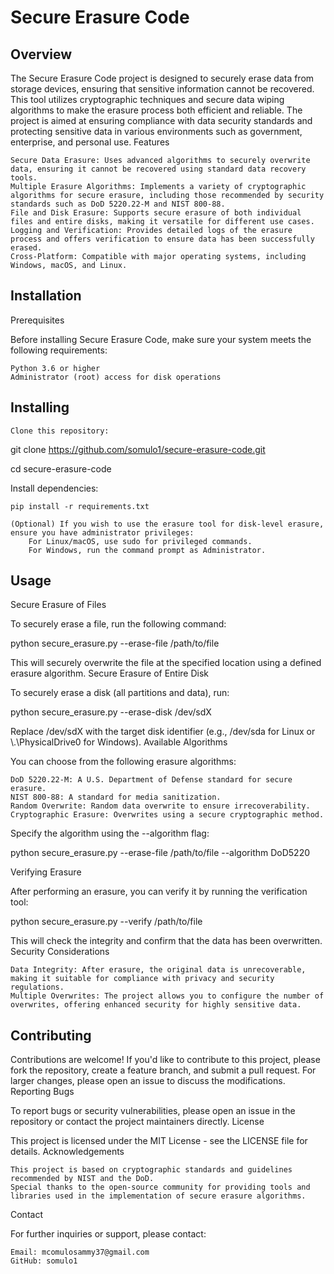 # Secure Erasure Code
## Overview

The Secure Erasure Code project is designed to securely erase data from storage devices, ensuring that sensitive information cannot be recovered. This tool utilizes cryptographic techniques and secure data wiping algorithms to make the erasure process both efficient and reliable. The project is aimed at ensuring compliance with data security standards and protecting sensitive data in various environments such as government, enterprise, and personal use.
Features

    Secure Data Erasure: Uses advanced algorithms to securely overwrite data, ensuring it cannot be recovered using standard data recovery tools.
    Multiple Erasure Algorithms: Implements a variety of cryptographic algorithms for secure erasure, including those recommended by security standards such as DoD 5220.22-M and NIST 800-88.
    File and Disk Erasure: Supports secure erasure of both individual files and entire disks, making it versatile for different use cases.
    Logging and Verification: Provides detailed logs of the erasure process and offers verification to ensure data has been successfully erased.
    Cross-Platform: Compatible with major operating systems, including Windows, macOS, and Linux.

## Installation
Prerequisites

Before installing Secure Erasure Code, make sure your system meets the following requirements:

    Python 3.6 or higher
    Administrator (root) access for disk operations

## Installing

    Clone this repository:

git clone https://github.com/somulo1/secure-erasure-code.git

cd secure-erasure-code

Install dependencies:


    pip install -r requirements.txt

    (Optional) If you wish to use the erasure tool for disk-level erasure, ensure you have administrator privileges:
        For Linux/macOS, use sudo for privileged commands.
        For Windows, run the command prompt as Administrator.

## Usage

Secure Erasure of Files

To securely erase a file, run the following command:

python secure_erasure.py --erase-file /path/to/file

This will securely overwrite the file at the specified location using a defined erasure algorithm.
Secure Erasure of Entire Disk

To securely erase a disk (all partitions and data), run:

python secure_erasure.py --erase-disk /dev/sdX

Replace /dev/sdX with the target disk identifier (e.g., /dev/sda for Linux or \\.\PhysicalDrive0 for Windows).
Available Algorithms

You can choose from the following erasure algorithms:

    DoD 5220.22-M: A U.S. Department of Defense standard for secure erasure.
    NIST 800-88: A standard for media sanitization.
    Random Overwrite: Random data overwrite to ensure irrecoverability.
    Cryptographic Erasure: Overwrites using a secure cryptographic method.

Specify the algorithm using the --algorithm flag:

python secure_erasure.py --erase-file /path/to/file --algorithm DoD5220

Verifying Erasure

After performing an erasure, you can verify it by running the verification tool:

python secure_erasure.py --verify /path/to/file

This will check the integrity and confirm that the data has been overwritten.
Security Considerations

    Data Integrity: After erasure, the original data is unrecoverable, making it suitable for compliance with privacy and security regulations.
    Multiple Overwrites: The project allows you to configure the number of overwrites, offering enhanced security for highly sensitive data.

## Contributing

Contributions are welcome! If you'd like to contribute to this project, please fork the repository, create a feature branch, and submit a pull request. For larger changes, please open an issue to discuss the modifications.
Reporting Bugs

To report bugs or security vulnerabilities, please open an issue in the repository or contact the project maintainers directly.
License

This project is licensed under the MIT License - see the LICENSE file for details.
Acknowledgements

    This project is based on cryptographic standards and guidelines recommended by NIST and the DoD.
    Special thanks to the open-source community for providing tools and libraries used in the implementation of secure erasure algorithms.

Contact

For further inquiries or support, please contact:

    Email: mcomulosammy37@gmail.com
    GitHub: somulo1